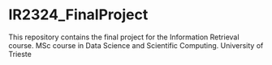 # IR2324_FinalProject
 This repository contains the final project for the Information Retrieval course. MSc course in Data Science and Scientific Computing. University of Trieste
